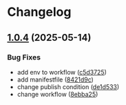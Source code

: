 # Changelog

## [1.0.4](https://github.com/siwol-media/naverworks-api/compare/naverworks-api-v1.0.3...naverworks-api-v1.0.4) (2025-05-14)


### Bug Fixes

* add env to workflow ([c5d3725](https://github.com/siwol-media/naverworks-api/commit/c5d3725bfe5b28320bd674055fb3e1172035733f))
* add manifestfile ([8421d9c](https://github.com/siwol-media/naverworks-api/commit/8421d9c16649457585c0b486f70ed9df19a2dd35))
* change publish condition ([de1d533](https://github.com/siwol-media/naverworks-api/commit/de1d533433351a79c7907cffe58287c8b4e17c0b))
* change workflow ([8ebba25](https://github.com/siwol-media/naverworks-api/commit/8ebba25084683a6a02aaf92f62439bfd8786dbc1))
